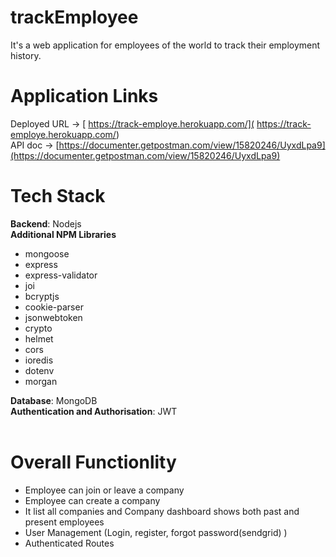 # trackEmployee

It's a web application for employees of the world to track their employment history.

# Application Links

Deployed URL -> [ https://track-employe.herokuapp.com/]( https://track-employe.herokuapp.com/)
<br>
API doc -> [https://documenter.getpostman.com/view/15820246/UyxdLpa9](https://documenter.getpostman.com/view/15820246/UyxdLpa9)
<br>


# Tech Stack

<b>Backend</b>: Nodejs
<br>
<b>Additional NPM Libraries</b>
  - mongoose
  - express
  - express-validator
  - joi
  - bcryptjs
  - cookie-parser
  - jsonwebtoken
  - crypto
  - helmet
  - cors
  - ioredis
  - dotenv
  - morgan

<b>Database</b>: MongoDB
<br>
<b>Authentication and Authorisation</b>: JWT
<br>
<br>

# Overall Functionlity
- Employee can join or leave a company 
- Employee can create a company
- It list all companies and Company dashboard  shows both past and present employees
- User Management (Login, register, forgot password(sendgrid) ) 
- Authenticated Routes
